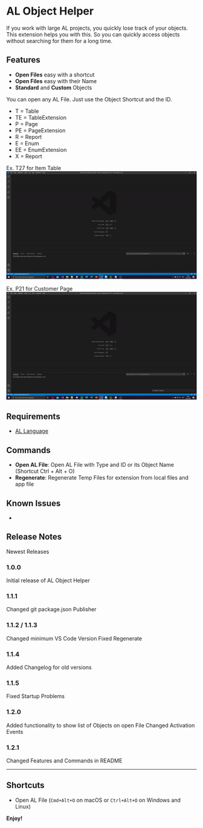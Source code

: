# AL Object Helper

If you work with large AL projects, you quickly lose track of your objects.
This extension helps you with this.
So you can quickly access objects without searching for them for a long time.

## Features

* **Open Files** easy with a shortcut
* **Open Files** easy with their Name
* **Standard** and **Custom** Objects

You can open any AL File.
Just use the Object Shortcut and the ID.

* T = Table
* TE = TableExtension
* P = Page
* PE = PageExtension
* R = Report
* E = Enum
* EE = EnumExtension
* X = Report

Ex. T27 for Item Table
![Ex. T27 for Item Table](Images/vid01.gif)

Ex. P21 for Customer Page
![Ex. P21 for Customer Page](Images/vid02.gif)

## Requirements

* [AL Language](https://marketplace.visualstudio.com/items?itemName=ms-dynamics-smb.al)


## Commands

* **Open AL File**: Open AL File with Type and ID or its Object Name (Shortcut Ctrl + Alt + O)
* **Regenerate**: Regenerate Temp Files for extension from local files and app file

## Known Issues

-

## Release Notes

Newest Releases

### 1.0.0

Initial release of AL Object Helper

### 1.1.1

Changed git package.json Publisher

### 1.1.2 / 1.1.3

Changed minimum VS Code Version
Fixed Regenerate

### 1.1.4

Added Changelog for old versions

### 1.1.5

Fixed Startup Problems

### 1.2.0

Added functionality to show list of Objects on open File
Changed Activation Events

### 1.2.1

Changed Features and Commands in README

-----------------------------------------------------------------------------------------------------------

## Shortcuts

* Open AL File (`Cmd+Alt+O` on macOS or `Ctrl+Alt+O` on Windows and Linux)

**Enjoy!**
